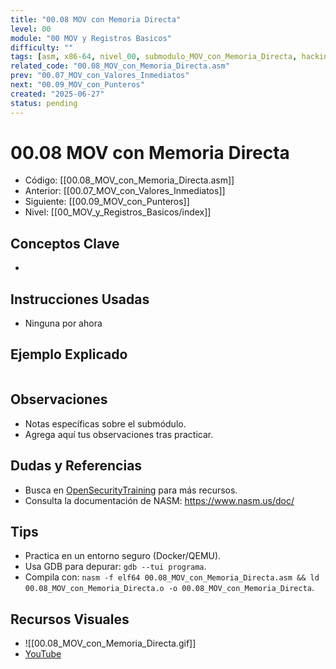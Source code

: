 ```yaml
---
title: "00.08 MOV con Memoria Directa"
level: 00
module: "00 MOV y Registros Basicos"
difficulty: ""
tags: [asm, x86-64, nivel_00, submodulo_MOV_con_Memoria_Directa, hacking]
related_code: "00.08_MOV_con_Memoria_Directa.asm"
prev: "00.07_MOV_con_Valores_Inmediatos"
next: "00.09_MOV_con_Punteros"
created: "2025-06-27"
status: pending
---
```


# 00.08 MOV con Memoria Directa

- Código: [[00.08_MOV_con_Memoria_Directa.asm]]  
- Anterior: [[00.07_MOV_con_Valores_Inmediatos]]  
- Siguiente: [[00.09_MOV_con_Punteros]]  
- Nivel: [[00_MOV_y_Registros_Basicos/index]]  

## Conceptos Clave
- 

## Instrucciones Usadas
- Ninguna por ahora

## Ejemplo Explicado
```asm

```

## Observaciones
- Notas específicas sobre el submódulo.
- Agrega aquí tus observaciones tras practicar.

## Dudas y Referencias
- Busca en [OpenSecurityTraining](https://opensecuritytraining.info/) para más recursos.
- Consulta la documentación de NASM: https://www.nasm.us/doc/

## Tips
- Practica en un entorno seguro (Docker/QEMU).
- Usa GDB para depurar: `gdb --tui programa`.
- Compila con: `nasm -f elf64 00.08_MOV_con_Memoria_Directa.asm && ld 00.08_MOV_con_Memoria_Directa.o -o 00.08_MOV_con_Memoria_Directa`.

## Recursos Visuales
- ![[00.08_MOV_con_Memoria_Directa.gif]]  
- [YouTube](https://youtube.com/placeholder)
